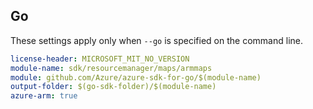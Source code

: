## Go

These settings apply only when `--go` is specified on the command line.

``` yaml $(go) && $(track2)
license-header: MICROSOFT_MIT_NO_VERSION
module-name: sdk/resourcemanager/maps/armmaps
module: github.com/Azure/azure-sdk-for-go/$(module-name)
output-folder: $(go-sdk-folder)/$(module-name)
azure-arm: true
```
